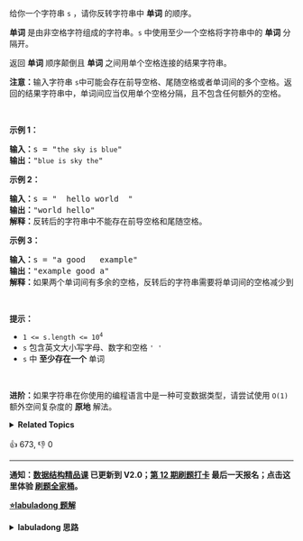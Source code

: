 <p>给你一个字符串 <code>s</code> ，请你反转字符串中 <strong>单词</strong> 的顺序。</p>

<p><strong>单词</strong> 是由非空格字符组成的字符串。<code>s</code> 中使用至少一个空格将字符串中的 <strong>单词</strong> 分隔开。</p>

<p>返回 <strong>单词</strong> 顺序颠倒且 <strong>单词</strong> 之间用单个空格连接的结果字符串。</p>

<p><strong>注意：</strong>输入字符串 <code>s</code>中可能会存在前导空格、尾随空格或者单词间的多个空格。返回的结果字符串中，单词间应当仅用单个空格分隔，且不包含任何额外的空格。</p>

<p>&nbsp;</p>

<p><strong>示例 1：</strong></p>

<pre>
<strong>输入：</strong>s = "<span><code>the sky is blue</code></span>"
<strong>输出：</strong>"<span><code>blue is sky the</code></span>"
</pre>

<p><strong>示例 2：</strong></p>

<pre>
<strong>输入：</strong>s = " &nbsp;hello world &nbsp;"
<strong>输出：</strong>"world hello"
<strong>解释：</strong>反转后的字符串中不能存在前导空格和尾随空格。
</pre>

<p><strong>示例 3：</strong></p>

<pre>
<strong>输入：</strong>s = "a good &nbsp; example"
<strong>输出：</strong>"example good a"
<strong>解释：</strong>如果两个单词间有多余的空格，反转后的字符串需要将单词间的空格减少到仅有一个。
</pre>

<p>&nbsp;</p>

<p><strong>提示：</strong></p>

<ul> 
 <li><code>1 &lt;= s.length &lt;= 10<sup>4</sup></code></li> 
 <li><code>s</code> 包含英文大小写字母、数字和空格 <code>' '</code></li> 
 <li><code>s</code> 中 <strong>至少存在一个</strong> 单词</li> 
</ul>

<ul> 
</ul>

<p>&nbsp;</p>

<p><strong>进阶：</strong>如果字符串在你使用的编程语言中是一种可变数据类型，请尝试使用&nbsp;<code>O(1)</code> 额外空间复杂度的 <strong>原地</strong> 解法。</p>

<details><summary><strong>Related Topics</strong></summary>双指针 | 字符串</details><br>

<div>👍 673, 👎 0</div>

<div id="labuladong"><hr>

**通知：[数据结构精品课](https://aep.h5.xeknow.com/s/1XJHEO) 已更新到 V2.0；[第 12 期刷题打卡](https://mp.weixin.qq.com/s/eUG2OOzY3k_ZTz-CFvtv5Q) 最后一天报名；点击这里体验 [刷题全家桶](https://labuladong.gitee.io/algo/images/others/%E5%85%A8%E5%AE%B6%E6%A1%B6.jpg)。**



<p><strong><a href="https://labuladong.github.io/article?qno=151" target="_blank">⭐️labuladong 题解</a></strong></p>
<details><summary><strong>labuladong 思路</strong></summary>

## 基本思路

常规方法是用类似 `split` 再 `reverse` 最后 `join` 的方法得到结果，但更巧妙的方法是我在 [二维数组的花式遍历](https://labuladong.github.io/article/fname.html?fname=花式遍历) 中讲到的：**先把整个字符串进行翻转，再把每个单词中的字母翻转**。

比如说，给你输入这样一个字符串：

```shell
s = "hello world labuladong"
```

那么我们先将整个字符串 `s` 反转：

```shell
s = "gnodalubal dlrow olleh"
```

**然后将每个单词分别反转**：

```shell
s = "labuladong world hello"
```

这样，就实现了原地反转所有单词顺序的目的。

整体的思路应该不难，就是细节比较恶心，直接看我写的代码吧。

**详细题解：[二维数组的花式遍历技巧](https://labuladong.github.io/article/fname.html?fname=花式遍历)**

**标签：字符串，[数组双指针](https://mp.weixin.qq.com/mp/appmsgalbum?__biz=MzAxODQxMDM0Mw==&action=getalbum&album_id=2120601117519675393)**

## 解法代码

```java
class Solution {
    public String reverseWords(String s) {
        StringBuilder sb = new StringBuilder();
        // 先清洗一下数据，把多于的空格都删掉
        for (int i = 0; i < s.length(); i++) {
            char c = s.charAt(i);
            if (c != ' ') {
                // 单词中的字母/数字
                sb.append(c);
            } else if (!sb.isEmpty() && sb.charAt(sb.length() - 1) != ' ') {
                // 单词之间保留一个空格
                sb.append(' ');
            }
        }
        // 末尾如果有空格，清除之
        if (sb.charAt(sb.length() - 1) == ' ') {
            sb.deleteCharAt(sb.length() - 1);
        }

        // 清洗之后的字符串
        char[] chars = sb.toString().toCharArray();
        int n = chars.length;
        // 进行单词的翻转，先整体翻转
        reverse(chars, 0, n - 1);
        // 再把每个单词翻转
        for (int i = 0; i < n; ) {
            for (int j = i; j < n; j++) {
                if (j + 1 == n || chars[j + 1] == ' ') {
                    // chars[i..j] 是一个单词，翻转之
                    reverse(chars, i, j);
                    // 把 i 置为下一个单词的首字母
                    i = j + 2;
                    break;
                }
            }
        }
        // 最后得到题目想要的结果
        return new String(chars);
    }

    // 翻转 arr[i..j]
    void reverse(char[] arr, int i, int j) {
        while (i < j) {
            char temp = arr[i];
            arr[i] = arr[j];
            arr[j] = temp;
            i++;
            j--;
        }
    }
}
```

**类似题目**：
  - [1260. 二维网格迁移 🟢](/problems/shift-2d-grid)
  - [48. 旋转图像 🟠](/problems/rotate-image)
  - [54. 螺旋矩阵 🟠](/problems/spiral-matrix)
  - [59. 螺旋矩阵 II 🟠](/problems/spiral-matrix-ii)
  - [剑指 Offer 29. 顺时针打印矩阵 🟢](/problems/shun-shi-zhen-da-yin-ju-zhen-lcof)

</details>
</div>



